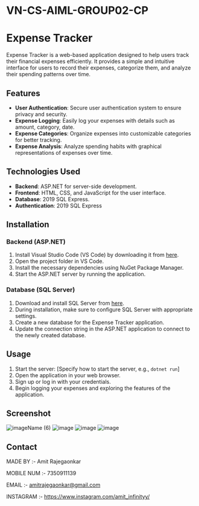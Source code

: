 # VN-CS-AIML-GROUP02-CP

# Expense Tracker

Expense Tracker is a web-based application designed to help users track their financial expenses efficiently. It provides a simple and intuitive interface for users to record their expenses, categorize them, and analyze their spending patterns over time.

## Features

- **User Authentication**: Secure user authentication system to ensure privacy and security.
- **Expense Logging**: Easily log your expenses with details such as amount, category, date.
- **Expense Categories**: Organize expenses into customizable categories for better tracking.
- **Expense Analysis**: Analyze spending habits with graphical representations of expenses over time.

## Technologies Used

- **Backend**: ASP.NET for server-side development.
- **Frontend**: HTML, CSS, and JavaScript for the user interface.
- **Database**: 2019 SQL Express.
- **Authentication**: 2019 SQL Express

## Installation

### Backend (ASP.NET)

1. Install Visual Studio Code (VS Code) by downloading it from [here](https://code.visualstudio.com/).
3. Open the project folder in VS Code.
4. Install the necessary dependencies using NuGet Package Manager.
5. Start the ASP.NET server by running the application.

### Database (SQL Server)

1. Download and install SQL Server from [here](https://www.microsoft.com/en-us/sql-server/sql-server-downloads).
2. During installation, make sure to configure SQL Server with appropriate settings.
3. Create a new database for the Expense Tracker application.
4. Update the connection string in the ASP.NET application to connect to the newly created database.

## Usage

1. Start the server: [Specify how to start the server, e.g., `dotnet run`]
2. Open the application in your web browser.
3. Sign up or log in with your credentials.
4. Begin logging your expenses and exploring the features of the application.

## Screenshot
![imageName (6)](https://github.com/AmitRajegaonkar/VN-CS-AIML-GROUP02-CP/assets/134671638/45953789-3817-4272-a266-7d1238acec71)
![image](https://github.com/AmitRajegaonkar/VN-CS-AIML-GROUP02-CP/assets/134671638/50ef60f2-c426-4843-bcd6-1cbe5046e948)
![image](https://github.com/AmitRajegaonkar/VN-CS-AIML-GROUP02-CP/assets/134671638/b95f99f7-b0e8-446f-bc17-07545ee758b5)
![image](https://github.com/AmitRajegaonkar/VN-CS-AIML-GROUP02-CP/assets/134671638/76129e26-d028-437e-b2d5-a9c329d084ba)

## Contact

MADE BY :-  Amit Rajegaonkar 

MOBILE NUM :- 7350911139

EMAIL :- amitrajegaonkar@gmail.com

INSTAGRAM :- https://www.instagram.com/amit_infinityy/
            


